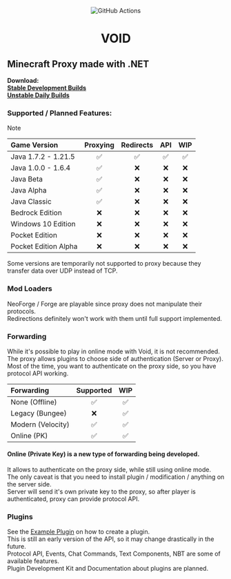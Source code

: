 <p align="center">
    <a style="text-decoration:none" href="https://github.com/caunt/Void/actions/workflows/dotnet.yml">
        <img src="https://github.com/caunt/Void/actions/workflows/dotnet.yml/badge.svg" alt="GitHub Actions" />
    </a>
</p>
<h1 align="center">
    VOID
</h1>

## Minecraft Proxy made with .NET
**Download:**
<br>
[**Stable Development Builds**](https://github.com/caunt/Void/releases)
<br>
[**Unstable Daily Builds**](https://github.com/caunt/Void/actions)



### Supported / Planned Features:

> [!NOTE]
>
>| Game Version         | Proxying           | Redirects          | API                | WIP                |
>| :------------------- | :----------------: | :----------------: | :----------------: | :----------------: |
>| Java 1.7.2 - 1.21.5  | :white_check_mark: | :white_check_mark: | :white_check_mark: | :white_check_mark: |
>| Java 1.0.0 - 1.6.4   | :white_check_mark: | :x:                | :x:                | :x:                |
>| Java Beta            | :white_check_mark: | :x:                | :x:                | :x:                |
>| Java Alpha           | :white_check_mark: | :x:                | :x:                | :x:                |
>| Java Classic         | :white_check_mark: | :x:                | :x:                | :x:                |
>| Bedrock Edition      | :x:                | :x:                | :x:                | :x:                |
>| Windows 10 Edition   | :x:                | :x:                | :x:                | :x:                |
>| Pocket Edition       | :x:                | :x:                | :x:                | :x:                |
>| Pocket Edition Alpha | :x:                | :x:                | :x:                | :x:                |

Some versions are temporarily not supported to proxy because they transfer data over UDP instead of TCP. 

### Mod Loaders
NeoForge / Forge are playable since proxy does not manipulate their protocols.
<br>
Redirections definitely won't work with them until full support implemented.

### Forwarding
While it's possible to play in online mode with Void, it is not recommended.
<br>
The proxy allows plugins to choose side of authentication (Server or Proxy).
<br>
Most of the time, you want to authenticate on the proxy side, so you have protocol API working.

| Forwarding        | Supported          | WIP                |
| :---------------- | :----------------: | :----------------: |
| None (Offline)    | :white_check_mark: | :white_check_mark: |
| Legacy (Bungee)   | :x:                | :white_check_mark: |
| Modern (Velocity) | :white_check_mark: | :white_check_mark: |
| Online (PK)       | :white_check_mark: | :white_check_mark: |

#### Online (Private Key) is a new type of forwarding being developed.
It allows to authenticate on the proxy side, while still using online mode.
<br>
The only caveat is that you need to install plugin / modification / anything on the server side.
<br>
Server will send it's own private key to the proxy, so after player is authenticated, proxy can provide protocol API.


### Plugins
See the [Example Plugin](https://github.com/caunt/Void/blob/main/src/Plugins/ExamplePlugin/ExamplePlugin.cs) on how to create a plugin.
<br>
This is still an early version of the API, so it may change drastically in the future.
<br>
Protocol API, Events, Chat Commands, Text Components, NBT are some of available features.
<br>
Plugin Development Kit and Documentation about plugins are planned.
